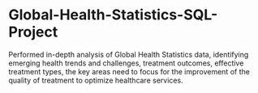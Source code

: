 # Global-Health-Statistics-SQL-Project
Performed in-depth analysis of Global Health Statistics data, identifying emerging health trends and challenges, treatment outcomes, effective treatment types, the key areas need to focus for the improvement of the quality of treatment to optimize healthcare services.
